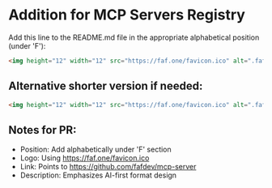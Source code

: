 # Addition for MCP Servers Registry

Add this line to the README.md file in the appropriate alphabetical position (under 'F'):

```markdown
<img height="12" width="12" src="https://faf.one/favicon.ico" alt=".faf Logo" /> **[.faf - Foundational AI-context Format](https://github.com/fafdev/mcp-server)** - Provides AI with instant context from .faf files - the YAML-based format designed specifically for AI understanding. Reads project structure, dependencies, and configurations in a format optimized for LLMs.
```

## Alternative shorter version if needed:

```markdown
<img height="12" width="12" src="https://faf.one/favicon.ico" alt=".faf Logo" /> **[.faf](https://github.com/fafdev/mcp-server)** - Instant AI context from .faf files - the JPEG for AI. Provides project structure, dependencies, and configuration in AI-optimized format.
```

## Notes for PR:
- Position: Add alphabetically under 'F' section
- Logo: Using https://faf.one/favicon.ico
- Link: Points to https://github.com/fafdev/mcp-server
- Description: Emphasizes AI-first format design